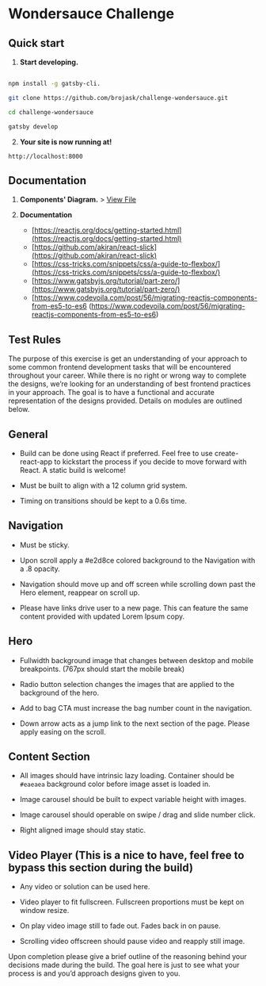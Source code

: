 
  

# Wondersauce Challenge

## Quick start

1. **Start developing.**

```sh

npm install -g gatsby-cli.

git clone https://github.com/brojask/challenge-wondersauce.git

cd challenge-wondersauce

gatsby develop

```

2. **Your site is now running at!**

`http://localhost:8000`

## Documentation

1. **Components' Diagram.** > [View File](https://github.com/brojask/challenge-wondersauce/find/master)

2. **Documentation**
	- [https://reactjs.org/docs/getting-started.html](https://reactjs.org/docs/getting-started.html)
	- [https://github.com/akiran/react-slick](https://github.com/akiran/react-slick)
	- [https://css-tricks.com/snippets/css/a-guide-to-flexbox/](https://css-tricks.com/snippets/css/a-guide-to-flexbox/)
	- [https://www.gatsbyjs.org/tutorial/part-zero/](https://www.gatsbyjs.org/tutorial/part-zero/)
	- [https://www.codevoila.com/post/56/migrating-reactjs-components-from-es5-to-es6 (https://www.codevoila.com/post/56/migrating-reactjs-components-from-es5-to-es6)

## Test Rules

The purpose of this exercise is get an understanding of your approach to some common frontend development tasks that will be encountered throughout your career. While there is no right or wrong way to complete the designs, we’re looking for an understanding of best frontend practices in your approach. The goal is to have a functional and accurate representation of the designs provided. Details on modules are outlined below.

  

## General

- Build can be done using React if preferred. Feel free to use create-react-app to kickstart the process if you decide to move forward with React. A static build is welcome!

- Must be built to align with a 12 column grid system.

- Timing on transitions should be kept to a 0.6s time.

  

## Navigation

- Must be sticky.

- Upon scroll apply a #e2d8ce colored background to the Navigation with a .8 opacity.

- Navigation should move up and off screen while scrolling down past the Hero element, reappear on scroll up.

- Please have links drive user to a new page. This can feature the same content provided with updated Lorem Ipsum copy.

  

## Hero

- Fullwidth background image that changes between desktop and mobile breakpoints. (767px should start the mobile break)

- Radio button selection changes the images that are applied to the background of the hero.

- Add to bag CTA must increase the bag number count in the navigation.

- Down arrow acts as a jump link to the next section of the page. Please apply easing on the scroll.

  

## Content Section

- All images should have intrinsic lazy loading. Container should be `#eaeaea` background color before image asset is loaded in.

- Image carousel should be built to expect variable height with images.

- Image carousel should operable on swipe / drag and slide number click.

- Right aligned image should stay static.

  

## Video Player (This is a nice to have, feel free to bypass this section during the build)

- Any video or solution can be used here.

- Video player to fit fullscreen. Fullscreen proportions must be kept on window resize.

- On play video image still to fade out. Fades back in on pause.

- Scrolling video offscreen should pause video and reapply still image.

  

Upon completion please give a brief outline of the reasoning behind your decisions made during the build. The goal here is just to see what your process is and you’d approach designs given to you.

  


